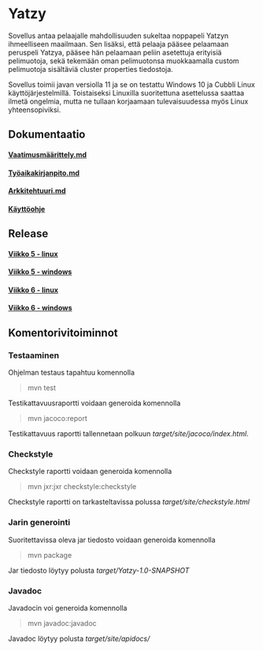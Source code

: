 # Yatzy
Sovellus antaa pelaajalle mahdollisuuden sukeltaa noppapeli Yatzyn ihmeelliseen maailmaan. Sen lisäksi, että pelaaja pääsee pelaamaan peruspeli Yatzya, pääsee hän pelaamaan peliin asetettuja erityisiä pelimuotoja, sekä tekemään oman pelimuotonsa muokkaamalla custom pelimuotoja sisältäviä cluster properties tiedostoja.

Sovellus toimii javan versiolla 11 ja se on testattu Windows 10 ja Cubbli Linux käyttöjärjestelmillä. Toistaiseksi Linuxilla suoritettuna asettelussa saattaa ilmetä ongelmia, mutta ne tullaan korjaamaan tulevaisuudessa myös Linux yhteensopiviksi.
## Dokumentaatio
#### [Vaatimusmäärittely.md](https://github.com/tsa-dom/ot-harjoitustyo/blob/master/Dokumentaatio/Vaatimusmäärittely.md)
#### [Työaikakirjanpito.md](https://github.com/tsa-dom/ot-harjoitustyo/blob/master/Dokumentaatio/Työaikakirjanpito.md)
#### [Arkkitehtuuri.md](https://github.com/tsa-dom/ot-harjoitustyo/blob/master/Dokumentaatio/Arkkitehtuuri.md)
#### [Käyttöohje](https://github.com/tsa-dom/ot-harjoitustyo/blob/master/Dokumentaatio/K%C3%A4ytt%C3%B6ohje.md)
## Release
#### [Viikko 5 - linux](https://github.com/tsa-dom/ot-harjoitustyo/releases/tag/viikko5)
#### [Viikko 5 - windows](https://github.com/tsa-dom/ot-harjoitustyo/releases/tag/Viikko5)
#### [Viikko 6 - linux](https://github.com/tsa-dom/ot-harjoitustyo/releases/tag/viikko6-linux)
#### [Viikko 6 - windows](https://github.com/tsa-dom/ot-harjoitustyo/releases/tag/viikko6-win)
## Komentorivitoiminnot
### Testaaminen
Ohjelman testaus tapahtuu komennolla
> mvn test

Testikattavuusraportti voidaan generoida komennolla
> mvn jacoco:report

Testikattavuus raportti tallennetaan polkuun *target/site/jacoco/index.html*.
### Checkstyle
Checkstyle raportti voidaan generoida komennolla
> mvn jxr:jxr checkstyle:checkstyle

Checkstyle raportti on tarkasteltavissa polussa *target/site/checkstyle.html*
### Jarin generointi
Suoritettavissa oleva jar tiedosto voidaan generoida komennolla
> mvn package

Jar tiedosto löytyy polusta *target/Yatzy-1.0-SNAPSHOT*
### Javadoc
Javadocin voi generoida komennolla
> mvn javadoc:javadoc

Javadoc löytyy polusta *target/site/apidocs/*
